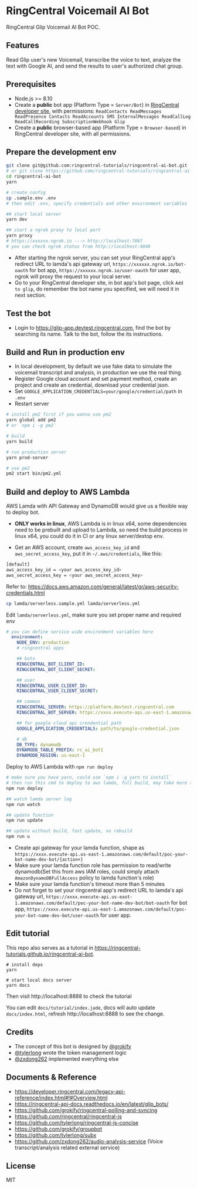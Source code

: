 # RingCentral Voicemail AI Bot

RingCentral Glip Voicemail AI Bot POC.

## Features
Read Glip user's new Voicemail, transcribe the voice to text, analyze the text with Google AI, and send the results to user's authorized chat group.

## Prerequisites

- Node.js >= 8.10
- Create a **public** bot app (Platform Type = `Server/Bot`) in [RingCentral developer site](https://developers.ringcentral.com), with permissions: `ReadContacts ReadMessages ReadPresence Contacts ReadAccounts SMS InternalMessages ReadCallLog ReadCallRecording SubscriptionWebhook Glip`
- Create a **public** browser-based app (Platform Type = `Browser-based`) in RingCentral developer site, with all permissions.

## Prepare the development env

```bash
git clone git@github.com:ringcentral-tutorials/ringcentral-ai-bot.git
# or git clone https://github.com/ringcentral-tutorials/ringcentral-ai-bot.git
cd ringcentral-ai-bot
yarn

# create config
cp .sample.env .env
# then edit .env, specify credentials and other environment variables

## start local server
yarn dev

## start a ngrok proxy to local port
yarn proxy
# https://xxxxxx.ngrok.io ---> http://localhost:7867
# you can check ngrok status from http://localhost:4040
```
- After starting the ngrok server, you can set your RingCentral app's redirect URL to lamda's api gateway url, `https://xxxxxx.ngrok.io/bot-oauth` for bot app, `https://xxxxxx.ngrok.io/user-oauth` for user app, ngrok will proxy the request to your local server.
- Go to your RingCentral developer site, in bot app's bot page, click `Add to glip`, do remember the bot name you specified, we will need it in next section.

## Test the bot
- Login to https://glip-app.devtest.ringcentral.com, find the bot by searching its name. Talk to the bot, follow the its instructions.

## Build and Run in production env
- In local development, by default we use fake data to simulate the voicemail transcript and analysis, in production we use the real thing.
- Register Google cloud account and set payment method, create an project and create an credential, download your credential json.
- Set `GOOGLE_APPLICATION_CREDENTIALS=your/google/credential/path` in `.env`
- Restart server

```bash
# install pm2 first if you wanna use pm2
yarn global add pm2
# or `npm i -g pm2`

# build
yarn build

# run production server
yarn prod-server

# use pm2
pm2 start bin/pm2.yml
```

## Build and deploy to AWS Lambda

AWS Lamda with API Gateway and DynamoDB would give us a flexible way to deploy bot.

- **ONLY works in linux**, AWS Lambda is in linux x64, some dependencies need to be prebuilt and upload to Lambda, so need the build process in linux x64, you could do it in CI or any linux server/destop env.

- Get an AWS account, create `aws_access_key_id` and `aws_secret_access_key`, put it in `~/.aws/credentials`, like this:

```bash
[default]
aws_access_key_id = <your aws_access_key_id>
aws_secret_access_key = <your aws_secret_access_key>
```

Refer to: https://docs.aws.amazon.com/general/latest/gr/aws-security-credentials.html


```bash
cp lamda/serverless.sample.yml lamda/serverless.yml
```

Edit `lamda/serverless.yml`, make sure you set proper name and required env

```yml
# you can define service wide environment variables here
  environment:
    NODE_ENV: production
    # ringcentral apps

    ## bots
    RINGCENTRAL_BOT_CLIENT_ID:
    RINGCENTRAL_BOT_CLIENT_SECRET:

    ## user
    RINGCENTRAL_USER_CLIENT_ID:
    RINGCENTRAL_USER_CLIENT_SECRET:

    ## common
    RINGCENTRAL_SERVER: https://platform.devtest.ringcentral.com
    RINGCENTRAL_BOT_SERVER: https://xxxx.execute-api.us-east-1.amazonaws.com/default/poc-your-bot-name-dev-bot

    ## for google cloud api crendential path
    GOOGLE_APPLICATION_CREDENTIALS: path/to/google-credential.json

    # db
    DB_TYPE: dynamodb
    DYNAMODB_TABLE_PREFIX: rc_ai_bot1
    DYNAMODB_REGION: us-east-1

```

Deploy to AWS Lambda with `npm run deploy`

```bash
# make sure you have yarn, could use `npm i -g yarn to install`
# then run this cmd to deploy to aws lamda, full build, may take more time
npm run deploy

## watch lamda server log
npm run watch

## update function
npm run update

## update without build, fast update, no rebuild
npm run u
```

- Create api gateway for your lamda function, shape as `https://xxxx.execute-api.us-east-1.amazonaws.com/default/poc-your-bot-name-dev-bot/{action+}`
- Make sure your lamda function role has permission to read/write dynamodb(Set this from aws IAM roles, could simply attach `AmazonDynamoDBFullAccess` policy to lamda function's role)
- Make sure your lamda function's timeout more than 5 minutes
- Do not forget to set your ringcentral app's redirect URL to lamda's api gateway url, `https://xxxx.execute-api.us-east-1.amazonaws.com/default/poc-your-bot-name-dev-bot/bot-oauth` for bot app, `https://xxxx.execute-api.us-east-1.amazonaws.com/default/poc-your-bot-name-dev-bot/user-oauth` for user app.

## Edit tutorial

This repo also serves as a tutorial in https://ringcentral-tutorials.github.io/ringcentral-ai-bot.

```
# install deps
yarn

# start local docs server
yarn docs
```

Then visit http://localhost:8888 to check the tutorial

You can edit `docs/tutorial/index.jade`, docs will auto update `docs/index.html`, refresh http://localhost:8888 to see the change.

## Credits
- The concept of this bot is designed by [@grokify](https://github.com/grokify)
- [@tylerlong](https://github.com/tylerlong) wrote the token management logic
- [@zxdong262](https://github.com/zxdong262) implemented everything else

## Documents & Reference
- https://developer.ringcentral.com/legacy-api-reference/index.html#!#Overview.html
- https://ringcentral-api-docs.readthedocs.io/en/latest/glip_bots/
- https://github.com/grokify/ringcentral-polling-and-syncing
- https://github.com/ringcentral/ringcentral-js
- https://github.com/tylerlong/ringcentral-js-concise
- https://github.com/grokify/groupbot
- https://github.com/tylerlong/subx
- https://github.com/zxdong262/audio-analysis-service (Voice transcript/analysis related external service)

## License

MIT
